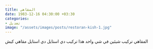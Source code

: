```yaml
---
title: المقاهي
date: 1983-12-16 04:30:00 +03:30
categories:
- تعدیل
image: "/assets/images/posts/restoran-kish-1.jpg"
---
```


المقاهي
تركيب شيئين في شي واحد هذا تركيب دي استايل 
دي استايل 
مقاهي كيش

